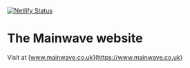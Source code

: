 [![Netlify Status](https://api.netlify.com/api/v1/badges/123acfbd-2322-47e6-a680-cc75b223c709/deploy-status)](https://app.netlify.com/sites/mainwave/deploys)

# The Mainwave website

Visit at [www.mainwave.co.uk](https://www.mainwave.co.uk)
